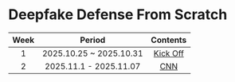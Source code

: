 # Deepfake Defense From Scratch

| Week | Period | Contents |
|:----:|:------:|:--------:|
| 1 | 2025.10.25 ~ 2025.10.31 | [Kick Off]() |
| 2 | 2025.11.1 - 2025.11.07 | [CNN]() |
